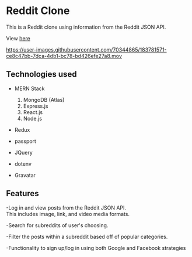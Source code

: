 # Reddit Clone

This is a Reddit clone using information from the Reddit JSON API.

View [here](https://a-reddit-clone.herokuapp.com/)


https://user-images.githubusercontent.com/70344865/183781571-ce8c47bb-7dca-4db1-bc78-bd426efe27a8.mov


## Technologies used

* MERN Stack
  1. MongoDB (Atlas)
  2. Express.js
  3. React.js
  4. Node.js
* Redux
* passport

* JQuery
* dotenv
* Gravatar

## Features

-Log in and view posts from the Reddit JSON API.\
  This includes image, link, and video media formats.

-Search for subreddits of user's choosing.

-Filter the posts within a subreddit based off of popular categories.

-Functionality to sign up/log in using both Google and Facebook strategies
